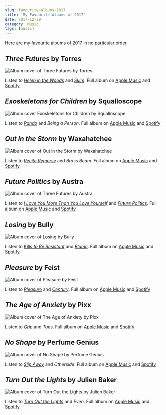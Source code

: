 ```yaml
---
slug: favourite-albums-2017
title: 'My Favourite Albums of 2017'
date: 2017-12-29
category: Music
tags: [music]
---
```


Here are my favourite albums of 2017 in no particular order.

## _Three Futures_ by Torres

![Album cover of Three Futures by Torres](/content/blog/2017-12-29-favourite-albums-2017/torres-three-futures.jpg)

Listen to _[Helen in the Woods](https://www.youtube.com/watch?v=MmGSNrg6bM0)_ and _[Skim](https://www.youtube.com/watch?v=9mSaYRd3iIo)_.
Full album on [Apple Music](https://geo.itunes.apple.com/at/album/three-futures/1254465509?uo=4&app=music&at=11lSjE&ct=florianec) and
[Spotify](https://open.spotify.com/album/72UTdoI3apw6Hvu5GhAkyp).

## _Exoskeletons for Children_ by Squalloscope

![Album cover Exoskeletons for Children by Squalloscope](/content/blog/2017-12-29-favourite-albums-2017/squalloscope-exoskeletons-for-children.jpg)

Listen to _[Pando](https://www.youtube.com/watch?v=GXE05kMWF7w)_ and _Being a Person_.
Full album on [Apple Music](https://geo.itunes.apple.com/at/album/exoskeletons-for-children/1274009897?uo=4&app=music&at=11lSjE&ct=florianec) and [Spotify](https://open.spotify.com/album/5OMnwJbgjgrfEJLfH4Ff84)

## _Out in the Storm_ by Waxahatchee

![Album cover of Out in the Storm by Waxahatchee](/content/blog/2017-12-29-favourite-albums-2017/waxahatchee-out-in-the-storm.jpg)

Listen to _[Recite Remorse](https://www.youtube.com/watch?v=zDiIhwGBIig)_ and _Brass Beam_.
Full album on [Apple Music](https://geo.itunes.apple.com/at/album/out-in-the-storm/1222694400?uo=4&app=music&at=11lSjE&ct=florianec) and [Spotify](https://open.spotify.com/album/66XOr2J6gjRe5vtAxrPPli)

## _Future Politics_ by Austra

![Album cover of Three Futures by Austra](/content/blog/2017-12-29-favourite-albums-2017/austra-future-politics.jpg)

Listen to _[I Love You More Than You Love Yourself](https://www.youtube.com/watch?v=AE9ePc0OTjs)_ and _[Future Politics](https://www.youtube.com/watch?v=1fiacjVTorc)_.
Full album on [Apple Music](https://geo.itunes.apple.com/at/album/future-politics/1159392535?uo=4&app=music&at=11lSjE&ct=florianec) and [Spotify](https://open.spotify.com/album/5Qwuw7s1jPcObpL21OJ6IC)

## _Losing_ by Bully

![Album cover of Losing by Bully](/content/blog/2017-12-29-favourite-albums-2017/bully-losing.jpg)

Listen to _[Kills to Be Resistant](https://www.youtube.com/watch?v=cia7HOYxj8w)_ and _[Blame](https://www.youtube.com/watch?v=Og401wXXmJk)_.
Full album on [Apple Music](https://geo.itunes.apple.com/at/album/losing/1258294480?uo=4&app=music&at=11lSjE&ct=florianec) and [Spotify](https://open.spotify.com/album/0T5W8q4JXryl3iiogSJ0zC)

## _Pleasure_ by Feist

![Album cover of Pleasure by Feist](/content/blog/2017-12-29-favourite-albums-2017/feist-pleasure.jpg)

Listen to _[Pleasure](https://www.youtube.com/watch?v=9Yw1pih-vNw)_ and _[Century](https://www.youtube.com/watch?v=0xQoem0ApXc)_.
Full album on [Apple Music](https://geo.itunes.apple.com/at/album/pleasure/1213564870?uo=4&app=music&at=11lSjE&ct=florianec) and [Spotify](https://open.spotify.com/album/5DLqMDgi1dFGJP6Zxb2sVd)

## _The Age of Anxiety_ by Pixx

![Album cover of The Age of Anxiety by Pixx](/content/blog/2017-12-29-favourite-albums-2017/pixx-the-age-of-anxiety.jpg)

Listen to _[Grip](https://www.youtube.com/watch?v=M4kONnKvqG0)_ and _Toes_.
Full album on [Apple Music](https://geo.itunes.apple.com/at/album/the-age-of-anxiety/1199496741?uo=4&app=music&at=11lSjE&ct=florianec) and [Spotify](https://open.spotify.com/album/3KeqGzQhJKG9I08Wws8KXw)

## _No Shape_ by Perfume Genius

![Album cover of No Shape by Perfume Genius](/content/blog/2017-12-29-favourite-albums-2017/perfume-genius-no-shape.jpg)

Listen to _[Slip Away](https://www.youtube.com/watch?v=-EVhFTw4igw)_ and _Otherside_.
Full album on [Apple Music](https://geo.itunes.apple.com/at/album/no-shape/1210458504?uo=4&app=music&at=11lSjE&ct=florianec) and [Spotify](https://open.spotify.com/album/7awgq3vvlsIeA7dZduR9x4)

## _Turn Out the Lights_ by Julien Baker

![Album cover of Turn Out the Lights by Julien Baker](/content/blog/2017-12-29-favourite-albums-2017/julien-baker-turn-out-the-lights.jpg)

Listen to <a href="https://www.youtube.com/watch?v=xV1dMqeb4_U"><em>Turn Out the Lights</em></a> and _Even_.
Full album on [Apple Music](https://geo.itunes.apple.com/at/album/turn-out-the-lights/1265246504?uo=4&app=music&at=11lSjE&ct=florianec) and [Spotify](https://open.spotify.com/album/3uIsEwFYYV4rwRssSEJ8Lb)
